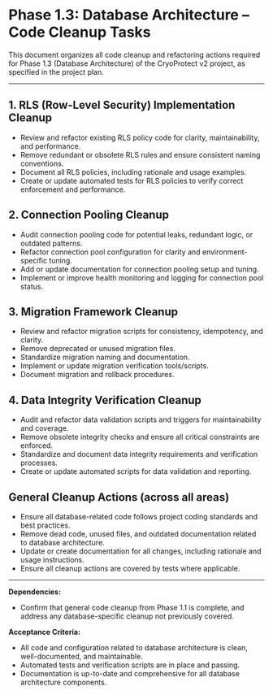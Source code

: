 # Phase 1.3: Database Architecture – Code Cleanup Tasks

This document organizes all code cleanup and refactoring actions required for Phase 1.3 (Database Architecture) of the CryoProtect v2 project, as specified in the project plan.

---

## 1. RLS (Row-Level Security) Implementation Cleanup

- Review and refactor existing RLS policy code for clarity, maintainability, and performance.
- Remove redundant or obsolete RLS rules and ensure consistent naming conventions.
- Document all RLS policies, including rationale and usage examples.
- Create or update automated tests for RLS policies to verify correct enforcement and performance.

## 2. Connection Pooling Cleanup

- Audit connection pooling code for potential leaks, redundant logic, or outdated patterns.
- Refactor connection pool configuration for clarity and environment-specific tuning.
- Add or update documentation for connection pooling setup and tuning.
- Implement or improve health monitoring and logging for connection pool status.

## 3. Migration Framework Cleanup

- Review and refactor migration scripts for consistency, idempotency, and clarity.
- Remove deprecated or unused migration files.
- Standardize migration naming and documentation.
- Implement or update migration verification tools/scripts.
- Document migration and rollback procedures.

## 4. Data Integrity Verification Cleanup

- Audit and refactor data validation scripts and triggers for maintainability and coverage.
- Remove obsolete integrity checks and ensure all critical constraints are enforced.
- Standardize and document data integrity requirements and verification processes.
- Create or update automated scripts for data validation and reporting.

## General Cleanup Actions (across all areas)

- Ensure all database-related code follows project coding standards and best practices.
- Remove dead code, unused files, and outdated documentation related to database architecture.
- Update or create documentation for all changes, including rationale and usage instructions.
- Ensure all cleanup actions are covered by tests where applicable.

---

**Dependencies:**  
- Confirm that general code cleanup from Phase 1.1 is complete, and address any database-specific cleanup not previously covered.

**Acceptance Criteria:**  
- All code and configuration related to database architecture is clean, well-documented, and maintainable.
- Automated tests and verification scripts are in place and passing.
- Documentation is up-to-date and comprehensive for all database architecture components.